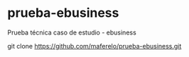 # prueba-ebusiness
Prueba técnica caso de estudio - ebusiness

git clone https://github.com/maferelo/prueba-ebusiness.git
